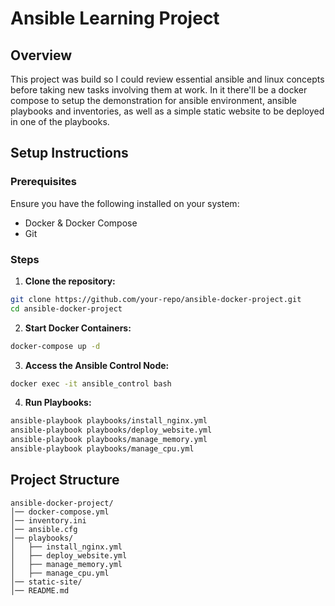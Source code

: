 # Ansible Learning Project

## Overview

This project was build so I could review essential ansible and linux concepts before taking new tasks involving them at work. In it there'll be a docker compose to setup the demonstration for ansible environment, ansible playbooks and inventories, as well as a simple static website to be deployed in one of the playbooks.

## Setup Instructions

### Prerequisites

Ensure you have the following installed on your system:
- Docker & Docker Compose
- Git

### Steps

1. **Clone the repository:**

```sh
git clone https://github.com/your-repo/ansible-docker-project.git
cd ansible-docker-project
```

2. **Start Docker Containers:**

```sh
docker-compose up -d
```

3. **Access the Ansible Control Node:**

```sh
docker exec -it ansible_control bash
```

4. **Run Playbooks:**

```sh
ansible-playbook playbooks/install_nginx.yml
ansible-playbook playbooks/deploy_website.yml
ansible-playbook playbooks/manage_memory.yml
ansible-playbook playbooks/manage_cpu.yml
```

## Project Structure

```
ansible-docker-project/
│── docker-compose.yml
│── inventory.ini
│── ansible.cfg
│── playbooks/
│   ├── install_nginx.yml
│   ├── deploy_website.yml
│   ├── manage_memory.yml
│   ├── manage_cpu.yml
│── static-site/
│── README.md
```
